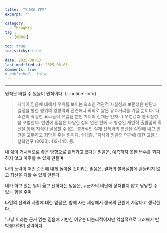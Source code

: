 ```yaml
---
title:  "믿음의 영역" 
excerpt: ""

category:
  - Thoughts
tag :
  - [에세이]

toc: true
toc_sticky: true
 
date: 2025-08-03
last_modified_at: 2025-08-03
comments: true
# published : false
---
```


---

원칙은 바뀔 수 있음이 원칙이다.
{: .notice--info}

> 지식이 믿음에 대해서 우위를 보이는 요소인 객관적 사실성과 보편성은 판단과 결정을 통한 행위의 영향력과 관련해서 의외로 짧은 유효거리를 가질 뿐이다. 다소간의 확실한 요소들이 유입될 뿐인 미래의 전개는 언제 나 우연성과 불확실성을 포함한다. 반면에 믿음은 다양한 삶의 연관 안에 서 형성된 개인적 출발점의 확신을 통해 지식이 달성할 수 없는 총체적인 실재 전체와의 연관을 실현해 내고 인간을 고무하고 희망을 주는 힘이다.
> 양대종. "지식과 믿음의 연관에 대한 고찰." 철학연구 (2023): 119-145. 중.



내 삶이 거시적으로 좋은 방향으로 흘러가고 있다는 믿음은, 예측하지 못한 변수를 회피하지 않고 마주할 수 있게 만들며

나의 노력이 어떤 순간에 내게 돌아올 것이라는 믿음은, 결과의 불확실함에 흔들리지 않고 최선을 다할 수 있게 만든다.

내가 하고 있는 일이 옳고 선하다는 믿음은, 누군가의 비난에 상처받지 않고 당당할 수 있는 힘을 주며

타인의 선의와 사랑에 대한 믿음은, 함께 사는 세상에서 행복의 근원에 가깝다고 생각한다.



'그냥'이라는 근거 없는 믿음에 기반한 이유는 비논리적이지만 역설적으로 그러해서 반박불가하며 강력하다.